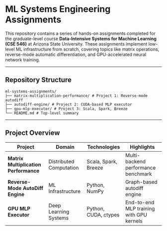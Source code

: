 # ML Systems Engineering Assignments

This repository contains a series of hands-on assignments completed for the graduate-level course **Data-Intensive Systems for Machine Learning (CSE 546)** at Arizona State University. These assignments implement low-level ML infrastructure from scratch, covering topics like matrix operations, reverse-mode automatic differentiation, and GPU-accelerated neural network training.

---

##  Repository Structure

```
ml-systems-assignments/
├── matrix-multiplication-performance/ # Project 1: Reverse-mode autodiff
├── autodiff-engine/ # Project 2: CUDA-based MLP executor 
├── gpu-mlp-executor/ # Project 3: Scala, Spark, Breeze 
└── README.md # Top-level summary
```

---

##  Project Overview

| Project                             | Domain                  | Technologies                     | Highlights |
|-------------------------------------|--------------------------|----------------------------------|------------|
| **Matrix Multiplication Performance** | Distributed Computation   | Scala, Spark, Breeze              | Multi-backend performance benchmark |
| **Reverse-Mode AutoDiff Engine**    | ML Infrastructure         | Python, NumPy                    | Graph-based autodiff engine         |
| **GPU MLP Executor**                | Deep Learning Systems     | Python, CUDA, ctypes             | End-to-end MLP training with GPU kernels |

